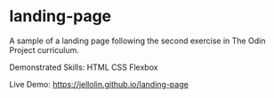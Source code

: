 # landing-page

A sample of a landing page following the second exercise in The Odin Project curriculum.

Demonstrated Skills:
HTML
CSS
Flexbox

Live Demo: https://jellolin.github.io/landing-page